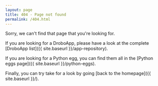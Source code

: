 ```yaml
---
layout: page
title: 404 - Page not found
permalink: /404.html
---
```


Sorry, we can't find that page that you're looking for.

If you are looking for a DroboApp, please have a look at the complete [DroboApp list]({{ site.baseurl }}/app-repository).

If you are looking for a Python egg, you can find them all in the [Python eggs page]({{ site.baseurl }}/python-eggs).

Finally, you can try take for a look by going [back to the homepage]({{ site.baseurl }}/).
